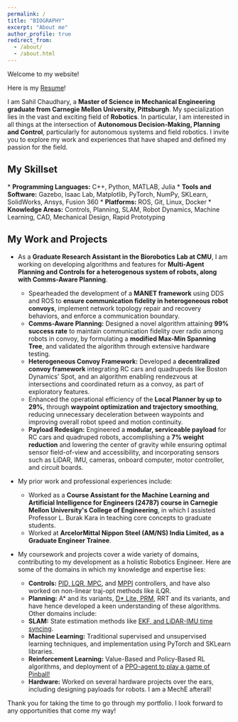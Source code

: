 ```yaml
---
permalink: /
title: "BIOGRAPHY"
excerpt: "About me"
author_profile: true
redirect_from: 
  - /about/
  - /about.html
---
```


Welcome to my website!

Here is my [Resume](http://sahiltchaudhary.github.io/files/Resume.pdf)!

I am Sahil Chaudhary, a **Master of Science in Mechanical Engineering graduate from Carnegie Mellon University, Pittsburgh**. My specialization lies in the vast and exciting field of **Robotics**. In particular, I am interested in all things at the intersection of **Autonomous Decision-Making, Planning and Control**, particularly for autonomous systems and field robotics. I invite you to explore my work and experiences that have shaped and defined my passion for the field.

<h2>My Skillset</h2>
  * <b>Programming Languages:</b> C++, Python, MATLAB, Julia
  * <b>Tools and Software:</b> Gazebo, Isaac Lab, Matplotlib, PyTorch, NumPy, SKLearn, SolidWorks, Ansys, Fusion 360
  * <b>Platforms:</b> ROS, Git, Linux, Docker
  * <b>Knowledge Areas:</b> Controls, Planning, SLAM, Robot Dynamics, Machine Learning, CAD, Mechanical Design, Rapid Prototyping 

<h2>My Work and Projects</h2>

* As a **Graduate Research Assistant in the Biorobotics Lab at CMU**, I am working on developing algorithms and features for **Multi-Agent Planning and Controls for a heterogenous system of robots, along with Comms-Aware Planning**.

  *	Spearheaded the development of a **MANET framework** using DDS and ROS to **ensure communication fidelity in heterogeneous robot convoys**, implement network topology repair and recovery behaviors, and enforce a communication boundary.
  *	**Comms-Aware Planning:** Designed a novel algorithm attaining **99% success rate** to maintain communication fidelity over radio among robots in convoy, by formulating a **modified Max-Min Spanning Tree**, and validated the algorithm through extensive hardware testing.
  *	**Heterogeneous Convoy Framework:** Developed a **decentralized convoy framework** integrating RC cars and quadrupeds like Boston Dynamics’ Spot, and an algorithm enabling rendezvous at intersections and coordinated return as a convoy, as part of exploratory features.
  *	Enhanced the operational efficiency of the **Local Planner by up to 29%**, through **waypoint optimization and trajectory smoothing**, reducing unnecessary deceleration between waypoints and improving overall robot speed and motion continuity.
  *	**Payload Redesign:** Engineered a **modular, serviceable payload** for RC cars and quadruped robots, accomplishing a **7% weight reduction** and lowering the center of gravity while ensuring optimal sensor field-of-view and accessibility, and incorporating sensors such as LiDAR, IMU, cameras, onboard computer, motor controller, and circuit boards.

* My prior work and professional experiences include:

  * Worked as a **Course Assistant for the Machine Learning and Artificial Intelligence for Engineers (24787) course in Carnegie Mellon University's College of Engineering**, in which I assisted Professor L. Burak Kara in teaching core concepts to graduate students.
  * Worked at **ArcelorMittal Nippon Steel (AM/NS) India Limited, as a Graduate Engineer Trainee**.

* My coursework and projects cover a wide variety of domains, contributing to my development as a holistic Robotics Engineer. Here are some of the domains in which my knowledge and expertise lies:

  * <b>Controls:</b> [PID, LQR, MPC](https://sahiltchaudhary.github.io/portfolio/5_cmuBuggy/), and [MPPI](https://sahiltchaudhary.github.io/portfolio/3_mppi_/) controllers, and have also worked on non-linear traj-opt methods like iLQR.
  * <b>Planning:</b> A* and its variants, [D* Lite, PRM](https://sahiltchaudhary.github.io/portfolio/1_planning/), RRT and its variants, and have hence developed a keen understanding of these algorithms.
Other domains include:
  * <b>SLAM:</b> State estimation methods like [EKF, and LiDAR-IMU time syncing](https://sahiltchaudhary.github.io/portfolio/4_pointLIO/).
  * <b>Machine Learning:</b> Traditional supervised and unsupervised learning techniques, and implementation using PyTorch and SKLearn libraries.
  * <b>Reinforcement Learning:</b> Value-Based and Policy-Based RL algorithms, and deployment of a [PPO-agent to play a game of Pinball!](https://sahiltchaudhary.github.io/portfolio/2_pinbot/)
  * <b>Hardware:</b> Worked on several hardware projects over the ears, including designing payloads for robots. I am a MechE afterall!

Thank you for taking the time to go through my portfolio. I look forward to any opportunities that come my way!